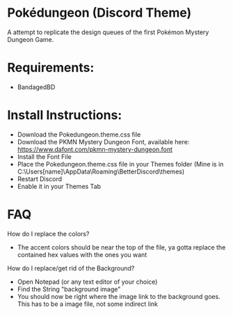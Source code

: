 # Pokédungeon (Discord Theme)
A attempt to replicate the design queues of the first Pokémon Mystery Dungeon Game.

# Requirements:
- BandagedBD

# Install Instructions:
- Download the Pokedungeon.theme.css file
- Download the PKMN Mystery Dungeon Font, available here: https://www.dafont.com/pkmn-mystery-dungeon.font
- Install the Font File
- Place the Pokedungeon.theme.css file in your Themes folder (Mine is in C:\Users\[name]\AppData\Roaming\BetterDiscord\themes)
- Restart Discord
- Enable it in your Themes Tab

# FAQ
How do I replace the colors?
- The accent colors should be near the top of the file, ya gotta replace the contained hex values with the ones you want

How do I replace/get rid of the Background?
- Open Notepad (or any text editor of your choice)
- Find the String "background image"
- You should now be right where the image link to the background goes. This has to be a image file, not some indirect link
